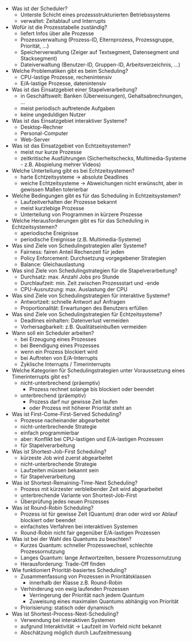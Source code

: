 - Was ist der Scheduler?
	- Unterste Schicht eines prozessstrukturierten Betriebssystems
	- verwaltet: Zeitablauf und Interrupts
- Wofür ist die Prozesstabelle zuständig?
	- liefert Infos über alle Prozesse
	- Prozessverwaltung (Prozess-ID, Elternprozess, Prozessgruppe, Priorität, ...)
	- Speicherverwaltung (Zeiger auf Textsegment, Datensegment und Stacksegment)
	- Dateiverwaltung (Benutzer-ID, Gruppen-ID, Arbeitsverzeichnis, ...)
- Welche Problematiken gibt es beim Scheduling?
	- CPU-lastige Prozesse, rechenintensiv
	- E/A-lastige Prozesse, datenintensiv
- Was ist das Einsatzgebiet einer Stapelverarbeitung?
	- in Geschäftswelt: Banken (Überweisungen), Gehaltsabrechnungen, …
	- meist periodisch auftretende Aufgaben
	- keine ungeduldigen Nutzer
- Was ist das Einsatzgebiet interaktiver Systeme?
	- Desktop-Rechner
	- Personal-Computer
	- Web-Server
- Was ist das Einsatzgebiet von Echtzeitsystemen?
	- meist nur kurze Prozesse
	- zeitkritische Ausführungen (Sicherheitschecks, Multimedia-Systeme - z.B. Abspielung mehrer Videos)
- Welche Unterteilung gibt es bei Echtzeitsystemen?
	- harte Echtzeitsysteme -> absolute Deadlines
	- weiche Echtzeitsysteme -> Abweichungen nicht erwünscht, aber in gewissen Maßen tolerierbar
- Welche Bedingungen gibt es für das Scheduling in Echtzeitsystemen?
	- Laufzeitverhalten der Prozesse bekannt
	- meist kurzlebige Prozesse
	- Unterteilung von Programmen in kürzere Prozesse
- Welche Herausforderungen gibt es für das Scheduling in Echtzeitsystemen?
	- aperiodische Ereignisse
	- periodische Ereignisse (z.B. Multimedia-Systeme)
- Was sind Ziele von Schedulingstrategien aller Systeme?
	- Fairness: fairen Anteil Rechenzeit für jeden
	- Policy Enforcement: Durchsetzung vorgegebener Strategien
	- Balance: Gleichauslastung
- Was sind Ziele von Schedulingstrategien für die Stapelverarbeitung?
	- Durchsatz: max. Anzahl Jobs pro Stunde
	- Durchlaufzeit: min. Zeit zwischen Prozessstart und -ende
	- CPU-Ausnutzung: max. Auslastung der CPU
- Was sind Ziele von Schedulingstrategien für interaktive Systeme?
	- Antwortzeit: schnelle Antwort auf Anfragen
	- Proportionalität: Erwartungen des Benutzers erfüllen
- Was sind Ziele von Schedulingstrategien für Echtzeitsysteme?
	- Deadlines einhalten: Datenverlust vermeiden
	- Vorhersagbarkeit: z.B. Qualitätseinbußen vermeiden
- Wann soll ein Scheduler arbeiten?
	- bei Erzeugung eines Prozesses
	- bei Beendigung eines Prozesses
	- wenn ein Prozess blockiert wird
	- bei Auftreten von E/A-Interrupts
	- Zyklische Interrupts / Timerinterrupts
- Welche Kategorien für Schedulingstrategien unter Voraussetzung eines Timerinterrupts gibt es?
	- nicht-unterbrechend (präemptiv)
		- Prozess rechnet solange bis blockiert oder beendet
	- unterbrechend (präemptiv)
		- Prozess darf nur gewisse Zeit laufen
		- oder Prozess mit höherer Priorität steht an
- Was ist First-Come-First-Served Scheduling?
	- Prozesse nacheinander abgearbeitet
	- nicht-unterbrechende Strategie
	- einfach programmierbar
	- aber: Konflikt bei CPU-lastigen und E/A-lastigen Prozessen
	- für Stapelverarbeitung
- Was ist Shortest-Job-First Scheduling?
	- kürzeste Job wird zuerst abgearbeitet
	- nicht-unterbrechende Strategie
	- Laufzeiten müssen bekannt sein
	- für Stapelverarbeitung
- Was ist Shortest-Remaining-Time-Next Scheduling?
	- Prozess mit kürzester verbleibender Zeit wird abgearbeitet
	- unterbrechende Variante von Shortest-Job-First
	- Überprüfung jedes neuen Prozesses
- Was ist Round-Robin Scheduling?
	- Prozess ist für gewisse Zeit (Quantum) dran oder wird vor Ablauf blockiert oder beendet
	- einfachstes Verfahren bei interaktiven Systemen
	- Round-Robin nicht fair gegenüber E/A-lastigen Prozessen
- Was ist bei der Wahl des Quantums zu beachten?
	- Kurzes Quantum: schneller Prozesswechsel, schlechte Prozessornutzung
	- Langes Quantum: lange Antwortzeiten, bessere Prozessornutzung
	- Herausforderung: Trade-Off finden
- Wie funktioniert Priorität-basiertes Scheduling?
	- Zusammenfassung von Prozessen in Prioritätsklassen
		- innerhalb der Klasse z.B. Round-Robin
	- Verhinderung von ewig laufenden Prozessen
		- Verringerung der Priorität nach jedem Quantum
		- Zuweisung eines maximalen Quantums abhängig von Priorität
	- Priorisierung: statisch oder dynamisch
- Was ist Shortest-Process-Next-Scheduling?
	- Verwendung bei interaktiven Systemen
	- aufgrund Interaktivität -> Laufzeit im Vorfeld nicht bekannt
	- Abschätzung möglich durch Laufzeitmessung
